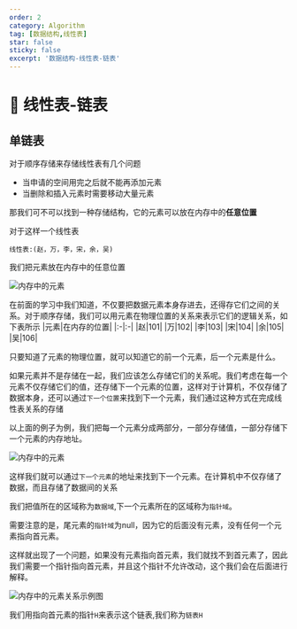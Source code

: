 ```yaml
---
order: 2
category: Algorithm
tag: [数据结构,线性表]
star: false
sticky: false
excerpt: '数据结构-线性表-链表'
---
```

# :frog: 线性表-链表
## 单链表
对于顺序存储来存储线性表有几个问题
- 当申请的空间用完之后就不能再添加元素
- 当删除和插入元素时需要移动大量元素

那我们可不可以找到一种存储结构，它的元素可以放在内存中的**任意位置**

对于这样一个线性表
```
线性表:(赵，万，李，宋，余，吴)
```
我们把元素放在内存中的任意位置

![内存中的元素](/structure/11.png)

在前面的学习中我们知道，不仅要把数据元素本身存进去，还得存它们之间的关系。对于顺序存储，我们可以用元素在物理位置的关系来表示它们的逻辑关系，如下表所示
|元素|在内存的位置|
|:-|:-|
|赵|101|
|万|102|
|李|103|
|宋|104|
|余|105|
|吴|106|

只要知道了元素的物理位置，就可以知道它的前一个元素，后一个元素是什么。

如果元素并不是存储在一起，我们应该怎么存储它们的关系呢。我们考虑在每一个元素不仅存储它们的值，还存储下一个元素的位置，这样对于计算机，不仅存储了数据本身，还可以通过`下一个位置`来找到下一个元素，我们通过这种方式在完成线性表关系的存储

以上面的例子为例，我们把每一个元素分成两部分，一部分存储值，一部分存储下一个元素的内存地址。

![内存中的元素](/structure/12.png)

这样我们就可以通过`下一个元素`的地址来找到下一个元素。在计算机中不仅存储了数据，而且存储了数据间的关系

我们把值所在的区域称为`数据域`,下一个元素所在的区域称为`指针域`。

需要注意的是，尾元素的`指针域`为null，因为它的后面没有元素，没有任何一个元素指向首元素。

这样就出现了一个问题，如果没有元素指向首元素，我们就找不到首元素了，因此我们需要一个指针指向首元素，并且这个指针不允许改动，这个我们会在后面进行解释。

![内存中的元素关系示例图](/structure/13.png)

我们用指向首元素的指针`H`来表示这个链表,我们称为`链表H`
